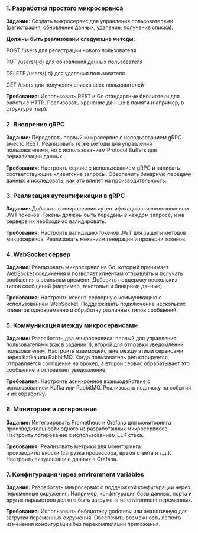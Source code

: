 ### 1. Разработка простого микросервиса

**Задание:**
Создать микросервис для управления пользователями (регистрация, обновление данных, удаление, получение списка). 

**Должны быть реализованы следующие методы:**

POST /users для регистрации нового пользователя

PUT /users/{id} для обновления данных пользователя

DELETE /users/{id} для удаления пользователя

GET /users для получения списка всех пользователей

**Требования:** 
Использовать REST и Go стандартные библиотеки для работы с HTTP. Реализовать хранение данных в памяти (например, в структуре map).

### 2. Внедрение gRPC
**Задание:** 
Переделать первый микросервис с использованием gRPC вместо REST. Реализовать те же методы для управления пользователями, но с использованием Protocol Buffers для сериализации данных.

**Требования:**
Настроить сервис с использованием gRPC и написать соответствующие клиентские запросы. Обеспечить бинарную передачу данных и исследовать, как это влияет на производительность.

### 3. Реализация аутентификации в gRPC
**Задание:** 
Добавить в микросервис аутентификацию с использованием JWT токенов. Токены должны быть переданы в каждом запросе, и на сервере их необходимо валидировать.

**Требования:** 
Настроить валидацию токенов JWT для защиты методов микросервиса. Реализовать механизм генерации и проверки токенов.

### 4. WebSocket сервер
**Задание:** 
Реализовать микросервис на Go, который принимает WebSocket соединения и позволяет клиентам отправлять и получать сообщения в реальном времени. Добавить поддержку нескольких типов сообщений (например, текстовые и бинарные данные).

**Требования:**
Настроить клиент-серверную коммуникацию с использованием WebSocket. Поддерживать подключение нескольких клиентов одновременно и обработку различных типов сообщений.

### 5. Коммуникация между микросервисами
**Задание:** 
Разработать два микросервиса: 
первый для управления пользователями (как в задании 1), второй для отправки уведомлений пользователям. Настроить взаимодействие между этими сервисами через Kafka или RabbitMQ. Когда пользователь регистрируется, отправляется сообщение на брокер, а второй сервис обрабатывает это сообщение и отправляет уведомление.

**Требования:** 
Настроить асинхронное взаимодействие с использованием Kafka или RabbitMQ. Реализовать подписку на события и их обработку.

### 6. Мониторинг и логирование
**Задание:** 
Интегрировать Prometheus и Grafana для мониторинга производительности одного из разработанных микросервисов. Настроить логирование с использованием ELK стека.

**Требования:** 
Реализовать метрики для мониторинга производительности (загрузка процессора, время ответа и т.д.). Настроить визуализацию данных в Grafana.

### 7. Конфигурация через environment variables
**Задание:** 
Разработать микросервис с поддержкой конфигурации через переменные окружения. Например, конфигурация базы данных, порта и других параметров должна быть загружена из environment переменных.

**Требования:** 
Использовать библиотеку godotenv или аналогичную для загрузки переменных окружения. Обеспечить возможность легкого изменения конфигурации без перекомпиляции приложения.
